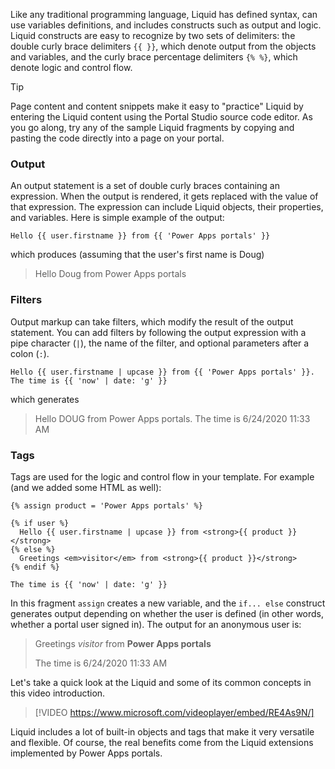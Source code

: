 Like any traditional programming language, Liquid has defined syntax, can use variables definitions, and includes constructs such as output and logic. Liquid constructs are easy to recognize by two sets of delimiters: the double curly brace delimiters `{{ }}`, which denote output from the objects and variables, and the curly brace percentage delimiters `{% %}`, which denote logic and control flow.

> [!TIP]
> Page content and content snippets make it easy to "practice" Liquid by entering the Liquid content using the Portal Studio source code editor. As you go along, try any of the sample Liquid fragments by copying and pasting the code directly into a page on your portal.

### Output

An output statement is a set of double curly braces containing an expression. When the output is rendered, it gets replaced with the value of that expression. The expression can include Liquid objects, their properties, and variables. Here is simple example of the output:

```twig
Hello {{ user.firstname }} from {{ 'Power Apps portals' }}
```

which produces (assuming that the user's first name is Doug)

> Hello Doug from Power Apps portals

### Filters

Output markup can take filters, which modify the result of the output statement. You can add filters by following the output expression with a pipe character (`|`), the name of the filter, and optional parameters after a colon (`:`).

```twig
Hello {{ user.firstname | upcase }} from {{ 'Power Apps portals' }}. The time is {{ 'now' | date: 'g' }}
```

which generates

> Hello DOUG from Power Apps portals. The time is 6/24/2020 11:33 AM

### Tags

Tags are used for the logic and control flow in your template. For example (and we added some HTML as well):

```twig
{% assign product = 'Power Apps portals' %}

{% if user %}
  Hello {{ user.firstname | upcase }} from <strong>{{ product }}</strong>
{% else %}
  Greetings <em>visitor</em> from <strong>{{ product }}</strong>
{% endif %}

The time is {{ 'now' | date: 'g' }}
```

In this fragment `assign` creates a new variable, and the `if... else` construct generates output depending on whether the user is defined (in other words, whether a portal user signed in). The output for an anonymous user is:

> Greetings *visitor* from **Power Apps portals**
>
> The time is 6/24/2020 11:33 AM

Let's take a quick look at the Liquid and some of its common concepts in this video introduction.

> [!VIDEO https://www.microsoft.com/videoplayer/embed/RE4As9N/]

Liquid includes a lot of built-in objects and tags that make it very versatile and flexible. Of course, the real benefits come from the Liquid extensions implemented by Power Apps portals.

